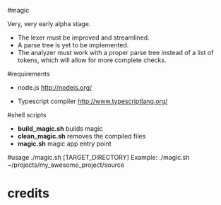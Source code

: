 #magic

Very, very early alpha stage.
* The lexer must be improved and streamlined.
* A parse tree is yet to be implemented.
* The analyzer must work with a proper parse tree instead of a list of tokens, which will allow for more complete checks.

#requirements
* node.js
http://nodejs.org/

* Typescript compiler
http://www.typescriptlang.org/

#shell scripts
* __build_magic.sh__ builds magic
* __clean_magic.sh__ removes the compiled files
* __magic.sh__ magic app entry point

#usage
./magic.sh [TARGET_DIRECTORY]
Example: ./magic.sh ~/projects/my_awesome_project/source

# credits
